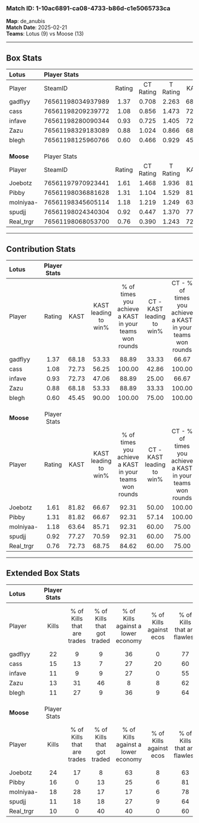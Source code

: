 ### Match ID: 1-10ac6891-ca08-4733-b86d-c1e5065733ca  
**Map**: de_anubis  
**Match Date**: 2025-02-21  
**Teams**: Lotus (9) vs Moose (13)  

---  

## Box Stats  

| **Lotus** | Player Stats      |        |           |          |       |       |       |         |        |      |     |
| :- | :- | :-: | :-: | :-: | :-: | :-: | :-: | :-: | :-: | :-: | :-: |
| Player    | SteamID           | Rating | CT Rating | T Rating | KAST  |  ADR  | Kills | Assists | Deaths | K/D  | HS% |
| gadflyy   | 76561198034937989 |  1.37  |   0.708   |  2.263   | 68.18 | 96.2  |  22   |    5    |   16   | 1.38 | 68  |
| cass      | 76561198209239772 |  1.08  |   0.856   |  1.473   | 72.73 | 71.0  |  15   |    3    |   14   | 1.07 | 46  |
| infave    | 76561198280090344 |  0.93  |   0.725   |  1.405   | 72.73 | 62.6  |  11   |    4    |   13   | 0.85 | 54  |
| Zazu      | 76561198329183089 |  0.88  |   1.024   |  0.866   | 68.18 | 71.1  |  13   |    4    |   18   | 0.72 | 69  |
| blegh     | 76561198125960766 |  0.60  |   0.466   |  0.929   | 45.45 | 60.5  |  11   |    4    |   18   | 0.61 | 36  |
|           |                   |        |           |          |       |       |       |         |        |      |     |
|           |                   |        |           |          |       |       |       |         |        |      |     |
|           |                   |        |           |          |       |       |       |         |        |      |     |
| **Moose** | Player Stats      |        |           |          |       |       |       |         |        |      |     |
| Player    | SteamID           | Rating | CT Rating | T Rating | KAST  |  ADR  | Kills | Assists | Deaths | K/D  | HS% |
| Joebotz   | 76561197970923441 |  1.61  |   1.468   |  1.936   | 81.82 | 102.1 |  24   |    4    |   14   | 1.71 | 41  |
| Pibby     | 76561198036881628 |  1.31  |   1.104   |  1.529   | 81.82 | 91.4  |  16   |    5    |   12   | 1.33 | 56  |
| molniyaa- | 76561198345605114 |  1.18  |   1.219   |  1.249   | 63.64 | 83.6  |  18   |    5    |   14   | 1.29 | 55  |
| spudjj    | 76561198024340304 |  0.92  |   0.447   |  1.370   | 77.27 | 63.4  |  11   |    6    |   15   | 0.73 | 54  |
| Real_trgr | 76561198068053700 |  0.76  |   0.390   |  1.243   | 72.73 | 56.1  |  10   |    2    |   17   | 0.59 | 40  |
---  

## Contribution Stats  

| **Lotus** | Player Stats |       |                      |                                                        |                           |                                                             |                          |                                                            |
| :- | :-: | :-: | :-: | :-: | :-: | :-: | :-: | :-: |
| Player    |    Rating    | KAST  | KAST leading to win% | % of times you achieve a KAST in your teams won rounds | CT - KAST leading to win% | CT - % of times you achieve a KAST in your teams won rounds | T - KAST leading to win% | T - % of times you achieve a KAST in your teams won rounds |
| gadflyy   |     1.37     | 68.18 |        53.33         |                         88.89                          |           33.33           |                            66.67                            |          66.67           |                           100.00                           |
| cass      |     1.08     | 72.73 |        56.25         |                         100.00                         |           42.86           |                           100.00                            |          66.67           |                           100.00                           |
| infave    |     0.93     | 72.73 |        47.06         |                         88.89                          |           25.00           |                            66.67                            |          66.67           |                           100.00                           |
| Zazu      |     0.88     | 68.18 |        53.33         |                         88.89                          |           33.33           |                           100.00                            |          83.33           |                           83.33                            |
| blegh     |     0.60     | 45.45 |        90.00         |                         100.00                         |           75.00           |                           100.00                            |          100.00          |                           100.00                           |
|           |              |       |                      |                                                        |                           |                                                             |                          |                                                            |
|           |              |       |                      |                                                        |                           |                                                             |                          |                                                            |
|           |              |       |                      |                                                        |                           |                                                             |                          |                                                            |
| **Moose** | Player Stats |       |                      |                                                        |                           |                                                             |                          |                                                            |
| Player    |    Rating    | KAST  | KAST leading to win% | % of times you achieve a KAST in your teams won rounds | CT - KAST leading to win% | CT - % of times you achieve a KAST in your teams won rounds | T - KAST leading to win% | T - % of times you achieve a KAST in your teams won rounds |
| Joebotz   |     1.61     | 81.82 |        66.67         |                         92.31                          |           50.00           |                           100.00                            |          80.00           |                           88.89                            |
| Pibby     |     1.31     | 81.82 |        66.67         |                         92.31                          |           57.14           |                           100.00                            |          72.73           |                           88.89                            |
| molniyaa- |     1.18     | 63.64 |        85.71         |                         92.31                          |           60.00           |                            75.00                            |          100.00          |                           100.00                           |
| spudjj    |     0.92     | 77.27 |        70.59         |                         92.31                          |           60.00           |                            75.00                            |          75.00           |                           100.00                           |
| Real_trgr |     0.76     | 72.73 |        68.75         |                         84.62                          |           60.00           |                            75.00                            |          72.73           |                           88.89                            |
---  

## Extended Box Stats  

| **Lotus** | Player Stats |                            |                            |                                    |                         |                              |                                 |        |                             |                                     |                          |                               |                            |
| :- | :-: | :-: | :-: | :-: | :-: | :-: | :-: | :-: | :-: | :-: | :-: | :-: | :-: |
| Player    |    Kills     | % of Kills that are trades | % of Kills that got traded | % of Kills against a lower economy | % of Kills against ecos | % of Kills that are flawless | % of Kills that are close duels | Deaths | % of Deaths that get traded | % of Deaths against a lower economy | % of Deaths against ecos | % of Deaths that are flawless | % of Deaths that are close |
| gadflyy   |      22      |             9              |             9              |                 36                 |            0            |              77              |                0                |   16   |             13              |                 13                  |            0             |              75               |             0              |
| cass      |      15      |             13             |             7              |                 27                 |           20            |              60              |               13                |   14   |             14              |                  7                  |            0             |              57               |             0              |
| infave    |      11      |             9              |             9              |                 27                 |            0            |              55              |               27                |   13   |             23              |                  0                  |            0             |              69               |             0              |
| Zazu      |      13      |             31             |             46             |                 8                  |            8            |              62              |                0                |   18   |             17              |                 17                  |            0             |              78               |             0              |
| blegh     |      11      |             27             |             9              |                 36                 |            9            |              64              |                0                |   18   |             17              |                 11                  |            6             |              67               |             17             |
|           |              |                            |                            |                                    |                         |                              |                                 |        |                             |                                     |                          |                               |                            |
|           |              |                            |                            |                                    |                         |                              |                                 |        |                             |                                     |                          |                               |                            |
|           |              |                            |                            |                                    |                         |                              |                                 |        |                             |                                     |                          |                               |                            |
| **Moose** | Player Stats |                            |                            |                                    |                         |                              |                                 |        |                             |                                     |                          |                               |                            |
| Player    |    Kills     | % of Kills that are trades | % of Kills that got traded | % of Kills against a lower economy | % of Kills against ecos | % of Kills that are flawless | % of Kills that are close duels | Deaths | % of Deaths that get traded | % of Deaths against a lower economy | % of Deaths against ecos | % of Deaths that are flawless | % of Deaths that are close |
| Joebotz   |      24      |             17             |             8              |                 63                 |            8            |              63              |                4                |   14   |             29              |                 14                  |            7             |              71               |             0              |
| Pibby     |      16      |             0              |             13             |                 25                 |            6            |              81              |                6                |   12   |              8              |                 17                  |            0             |              67               |             17             |
| molniyaa- |      18      |             28             |             17             |                 17                 |            6            |              78              |                6                |   14   |             14              |                 29                  |            7             |              64               |             7              |
| spudjj    |      11      |             18             |             18             |                 27                 |            9            |              64              |                0                |   15   |              7              |                 20                  |            0             |              40               |             7              |
| Real_trgr |      10      |             0              |             40             |                 40                 |            0            |              60              |                0                |   17   |             18              |                 29                  |            0             |              82               |             6              |
